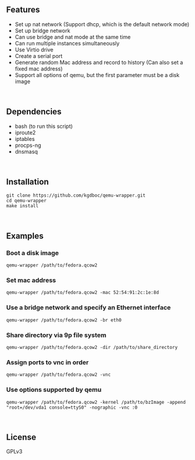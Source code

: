## Features
* Set up nat network (Support dhcp, which is the default network mode)
* Set up bridge network
* Can use bridge and nat mode at the same time
* Can run multiple instances simultaneously
* Use Virtio drive
* Create a serial port
* Generate random Mac address and record to history (Can also set a fixed mac address)
* Support all options of qemu, but the first parameter must be a disk image
<br/>

## Dependencies
* bash (to run this script)
* iproute2
* iptables
* procps-ng
* dnsmasq
<br/>

## Installation
    git clone https://github.com/kgdboc/qemu-wrapper.git
    cd qemu-wrapper
    make install
<br/>


## Examples
### Boot a disk image
    qemu-wrapper /path/to/fedora.qcow2

### Set mac address
    qemu-wrapper /path/to/fedora.qcow2 -mac 52:54:91:2c:1e:8d

### Use a bridge network and specify an Ethernet interface 
    qemu-wrapper /path/to/fedora.qcow2 -br eth0

### Share directory via 9p file system
    qemu-wrapper /path/to/fedora.qcow2 -dir /path/to/share_directory

### Assign ports to vnc in order
    qemu-wrapper /path/to/fedora.qcow2 -vnc

### Use options supported by qemu
    qemu-wrapper /path/to/fedora.qcow2 -kernel /path/to/bzImage -append "root=/dev/vda1 console=ttyS0" -nographic -vnc :0
<br/>

## License
GPLv3
